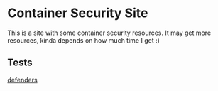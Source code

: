 # Container Security Site

This is a site with some container security resources. It may get more resources, kinda depends on how much time I get :)

## Tests

[defenders](defenders/index.md)

